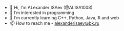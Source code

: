 - 👋 Hi, I’m ALexander ISAev (@ALISA1003)
- 👀 I’m interested in programming 
- 🌱 I’m currently learning C++, Python, Java, R and web
- 📫 How to reach me - alexanderisaev@bk.ru

<!---
ALISA1003/ALISA1003 is a ✨ special ✨ repository because its `README.md` (this file) appears on your GitHub profile.
You can click the Preview link to take a look at your changes.
--->
